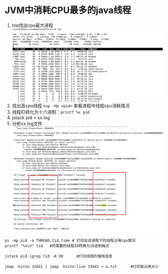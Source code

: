 # JVM中消耗CPU最多的java线程
1. top找出cpu最大进程
![top](../images/topimage.png)
2. 找出高cpu线程 `top -Hp <pid>` 查看进程中线程cpu消耗情况
3. 线程ID转化为十六进制：`printf %x pid`
4. jstack pid > xx.log
5. 分析xx.log文件
![jstackfile](../images/jstackfile.png)


```
ps -mp pid -o THREAD,tid,time # 打印出该进程下的线程占用cpu情况
printf "%x\n" tid   #将需要的线程ID转换为16进制格式

jstack pid |grep tid -A 30      #打印线程的堆栈信息

jmap -histo 31641 | jmap -histo:live 31641 > a.txt      #打印类占用大小
```